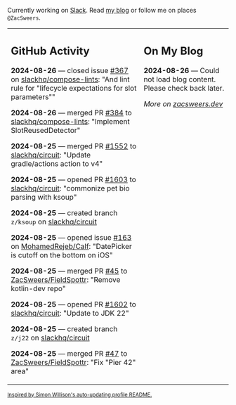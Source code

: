 Currently working on [Slack](https://slack.com/). Read [my blog](https://zacsweers.dev/) or follow me on places `@ZacSweers`.

<table><tr><td valign="top" width="60%">

## GitHub Activity
<!-- githubActivity starts -->
**2024-08-26** — closed issue [#367](https://github.com/slackhq/compose-lints/issues/367) on [slackhq/compose-lints](https://github.com/slackhq/compose-lints): "And lint rule for "lifecycle expectations for slot parameters""

**2024-08-26** — merged PR [#384](https://github.com/slackhq/compose-lints/pull/384) to [slackhq/compose-lints](https://github.com/slackhq/compose-lints): "Implement SlotReusedDetector"

**2024-08-25** — merged PR [#1552](https://github.com/slackhq/circuit/pull/1552) to [slackhq/circuit](https://github.com/slackhq/circuit): "Update gradle/actions action to v4"

**2024-08-25** — opened PR [#1603](https://github.com/slackhq/circuit/pull/1603) to [slackhq/circuit](https://github.com/slackhq/circuit): "commonize pet bio parsing with ksoup"

**2024-08-25** — created branch `z/ksoup` on [slackhq/circuit](https://github.com/slackhq/circuit)

**2024-08-25** — opened issue [#163](https://github.com/MohamedRejeb/Calf/issues/163) on [MohamedRejeb/Calf](https://github.com/MohamedRejeb/Calf): "DatePicker is cutoff on the bottom on iOS"

**2024-08-25** — merged PR [#45](https://github.com/ZacSweers/FieldSpottr/pull/45) to [ZacSweers/FieldSpottr](https://github.com/ZacSweers/FieldSpottr): "Remove kotlin-dev repo"

**2024-08-25** — opened PR [#1602](https://github.com/slackhq/circuit/pull/1602) to [slackhq/circuit](https://github.com/slackhq/circuit): "Update to JDK 22"

**2024-08-25** — created branch `z/j22` on [slackhq/circuit](https://github.com/slackhq/circuit)

**2024-08-25** — merged PR [#47](https://github.com/ZacSweers/FieldSpottr/pull/47) to [ZacSweers/FieldSpottr](https://github.com/ZacSweers/FieldSpottr): "Fix "Pier 42" area"
<!-- githubActivity ends -->
</td><td valign="top" width="40%">

## On My Blog
<!-- blog starts -->
**2024-08-26** — Could not load blog content. Please check back later.
<!-- blog ends -->
_More on [zacsweers.dev](https://zacsweers.dev/)_
</td></tr></table>

<sub><a href="https://simonwillison.net/2020/Jul/10/self-updating-profile-readme/">Inspired by Simon Willison's auto-updating profile README.</a></sub>